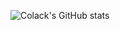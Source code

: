 ![Colack's GitHub stats](https://github-readme-stats.vercel.app/api?username=colack&show_icons=true&theme=radical)
